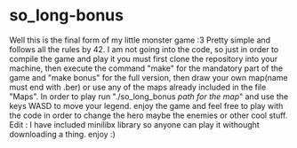 # so_long-bonus

Well this is the final form of my little monster game :3
Pretty simple and follows all the rules by 42.
I am not going into the code, so just in order to compile the game and play it you must first clone the repository into your machine, then execute the command "make" for the mandatory part of the game and "make bonus" for the full version, then draw your own map(name must end with .ber) or use any of the maps already included in the file "Maps". In order to play run "./so_long_bonus *path for the map*" and use the keys WASD to move your legend.
enjoy the game and feel free to play with the code in order to change the hero maybe the enemies or other cool stuff.
Edit : I have included minilibx library so anyone can play it withought downloading a thing. enjoy :)
